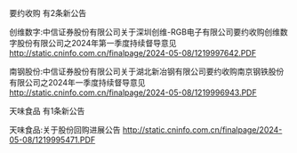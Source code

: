 要约收购 有2条新公告 

创维数字:中信证券股份有限公司关于深圳创维-RGB电子有限公司要约收购创维数字股份有限公司之2024年第一季度持续督导意见 http://static.cninfo.com.cn/finalpage/2024-05-08/1219997642.PDF 

南钢股份:中信证券股份有限公司关于湖北新冶钢有限公司要约收购南京钢铁股份有限公司之2024年一季度持续督导意见 http://static.cninfo.com.cn/finalpage/2024-05-08/1219996943.PDF 

天味食品 有1条新公告 

天味食品:关于股份回购进展公告 http://static.cninfo.com.cn/finalpage/2024-05-08/1219995471.PDF 

